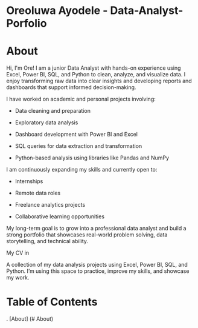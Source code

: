# Oreoluwa Ayodele - Data-Analyst- Porfolio    

# About

Hi, I'm Ore! I am a junior Data Analyst with hands-on experience using Excel, Power BI, SQL, and Python to clean, analyze, and visualize data. I enjoy transforming raw data into clear insights and developing reports and dashboards that support informed decision-making.

I have worked on academic and personal projects involving:

* Data cleaning and preparation

* Exploratory data analysis

* Dashboard development with Power BI and Excel

* SQL queries for data extraction and transformation

* Python-based analysis using libraries like Pandas and NumPy

I am continuously expanding my skills and currently open to:

* Internships

* Remote data roles

* Freelance analytics projects

* Collaborative learning opportunities

My long-term goal is to grow into a professional data analyst and build a strong portfolio that showcases real-world problem solving, data storytelling, and technical ability.

 My CV in 

 A collection of my data analysis projects using Excel, Power BI, SQL, and Python. I’m using this space to practice, improve my skills, and showcase my work.

# Table of Contents

. [About] (# About)
